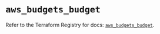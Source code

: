 # `aws_budgets_budget`

Refer to the Terraform Registry for docs: [`aws_budgets_budget`](https://registry.terraform.io/providers/hashicorp/aws/5.94.1/docs/resources/budgets_budget).
